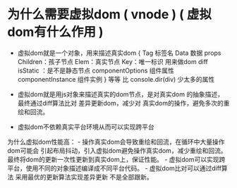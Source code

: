 

# 为什么需要虚拟dom ( vnode ) ( 虚拟dom有什么作用 )

  - 虚拟dom就是一个对象，用来描述真实dom
    {
      Tag 标签名
      Data 数据 props
      Children：孩子节点
      Elem：真实节点
      Key：唯一标识 用来做dom diff 
      isStatic ：是不是静态节点
      componentOptions 组件属性
      componentInstance 组件实例
    }  等等 比 console.dir(div) 少太多的属性
  
   - 虚拟dom就是用js对象来描述真实的dom节点，是对真实dom
     的抽象描述，最终通过diff算法比对 差异更新dom，减少对
     真实dom的操作，避免多次的重绘和回流。
   
   - 虚拟dom不依赖真实平台环境从而可以实现跨平台

   为什么虚拟dom性能高：
    - 操作真实dom会导致重绘和回流，在循环中大量操作dom可能会
      引起布局抖动，引入虚拟dom避免操作真实dom，减少重绘和回流。
      最终将dom的更新一次性更新到真实dom上，保证性能。
    - 虚拟dom可以实现跨平台，使用不同的对象描述编译成不同平台代码。
    - 虚拟dom比对可以通过diff算法 采用最优的更新算法实现差异更新 不是全部跟新。       